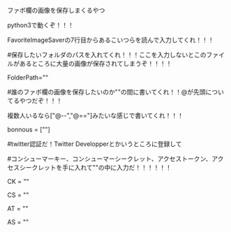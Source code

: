 ファボ欄の画像を保存しまくるやつ


python3で動くぞ！！！


FavoriteImageSaverの7行目からあるこいつらを読んで入力してくれ！！！

#保存したいフォルダのパスを入れてくれ！！！ここを入力しないとこのファイルがあるところに大量の画像が保存されてしまうぞ！！！！

FolderPath=""



#誰のファボ欄の画像を保存したいのか""の間に書いてくれ！！@が先頭についてるやつだぞ！！！

複数人いるなら["@--","@=="]みたいな感じで書いてくれ！！！

bonnous = [""]



#twitter認証だ！Twitter Developperとかいうところに登録して

#コンシューマーキー、コンシューマーシークレット、アクセストークン、アクセスシークレットを手に入れて""の中に入力だ！！！！！！

CK = ""

CS = ""

AT = ""

AS = ""
